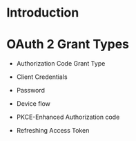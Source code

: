 # Introduction
# OAuth 2 Grant Types
 - Authorization Code Grant Type

 - Client Credentials

 - Password

 - Device flow

 - PKCE-Enhanced Authorization code

 - Refreshing Access Token
